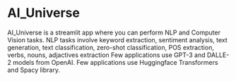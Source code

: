 # AI_Universe
AI_Universe is a streamlit app where you can perform NLP and Computer Vision tasks.
NLP tasks involve keyword extraction, sentiment analysis, text generation, text classification, zero-shot classification, POS extraction, verbs, nouns, adjactives extraction
Few applications use GPT-3 and DALLE-2 models from OpenAI.
Few applications use Huggingface Transformers and Spacy library.
